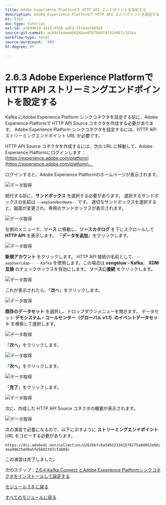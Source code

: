```yaml
---
title: Adobe Experience Platformで HTTP API エンドポイントを設定する
description: Adobe Experience Platformで HTTP API エンドポイントを設定する
kt: 5342
doc-type: tutorial
exl-id: a29dd01d-4415-45d6-ad52-7f14aef60565
source-git-commit: acb941e4ee668248ae0767bb9f4f42e067c181ba
workflow-type: tm+mt
source-wordcount: '303'
ht-degree: 8%

---
```


# 2.6.3 Adobe Experience Platformで HTTP API ストリーミングエンドポイントを設定する

Kafka にAdobe Experience Platform シンクコネクタを設定する前に、Adobe Experience Platformで HTTP API Source コネクタを作成する必要があります。 Adobe Experience Platform シンクコネクタを設定するには、HTTP API ストリーミングエンドポイント URL が必要です。

HTTP API Source コネクタを作成するには、次の URL に移動して、Adobe Experience Platformにログインします：[https://experience.adobe.com/platform](https://experience.adobe.com/platform)。

ログインすると、Adobe Experience Platformのホームページが表示されます。

![データ取得](./../../../modules/datacollection/module1.2/images/home.png)

続行する前に、**サンドボックス** を選択する必要があります。 選択するサンドボックスの名前は ``--aepSandboxName--`` です。 適切なサンドボックスを選択すると、画面が変更され、専用のサンドボックスが表示されます。

![データ取得](./../../../modules/datacollection/module1.2/images/sb1.png)

左側のメニューで、**ソース** に移動し、**ソースカタログ** を下にスクロールして **HTTP API** を表示します。 「**データを追加**」をクリックします。

![データ取得](./images/kaep1.png)

**新規アカウント** をクリックします。 HTTP API 接続の名前として、`--aepUserLdap-- - Kafka` を使用します。この場合は **vangeluw - Kafka**。 **XDM 互換** のチェックボックスを有効にします。 **ソースに接続** をクリックします。

![データ取得](./images/kaep2.png)

これが表示されたら、「**次へ**」をクリックします。

![データ取得](./images/kaep3.png)

**既存のデータセット** を選択し、ドロップダウンメニューを開きます。 データセット **デモシステム – コールセンター（グローバル v1.1）のイベントデータセット** を検索して選択します。

![データ取得](./images/kaep4.png)

「**次へ**」をクリックします。

![データ取得](./images/kaep6.png)

「**次へ**」をクリックします。

![データ取得](./images/kaep7.png)

「**完了**」をクリックします。

![データ取得](./images/kaep8.png)

次に、作成した HTTP API Source コネクタの概要が表示されます。

![データ取得](./images/kaep9.png)

次の演習で必要になるので、以下に示すように **ストリーミングエンドポイント** URL をコピーする必要があります。

`https://dcs.adobedc.net/collection/d282bbfc8a540321341576275a8d052e9dc4ea80625dd9a5fe5b02397cfd80dc`

この演習は完了しました。

次のステップ：[2.6.4 Kafka Connect とAdobe Experience Platformシンクコネクタをインストールして設定する ](./ex4.md)

[モジュール 2.6 に戻る](./aep-apache-kafka.md)

[すべてのモジュールに戻る](../../../overview.md)
